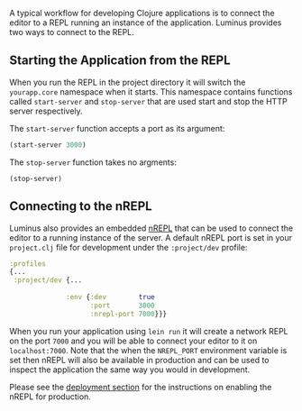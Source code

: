 A typical workflow for developing Clojure applications is to connect the editor to a REPL running an instance
of the application. Luminus provides two ways to connect to the REPL.

## Starting the Application from the REPL

When you run the REPL in the project directory it will switch the `yourapp.core` namespace when it starts. This namespace
contains functions called `start-server` and `stop-server` that are used start and stop the HTTP server respectively.

The `start-server` function accepts a port as its argument:

```clojure
(start-server 3000)
```

The `stop-server` function takes no argments:

```
(stop-server)
```

## Connecting to the nREPL

Luminus also provides an embedded [nREPL](https://github.com/clojure/tools.nrepl) that can be used to connect
the editor to a running instance of the server. A default nREPL port is set in your `project.clj` file for development
under the `:project/dev` profile:

```clojure
:profiles
{...
 :project/dev {...
 
              :env {:dev        true
                    :port       3000
                    :nrepl-port 7000}}}
```

When you run your application using `lein run` it will create a network REPL on the port `7000` and you will be
able to connect your editor to it on `localhost:7000`. Note that the when the `NREPL_PORT` environment variable is
set then nREPL will also be available in production and can be used to inspect the application the same way you would in development.

Please see the [deployment section](/docs/deployment.md#enabling_nrepl) for the instructions on enabling the nREPL for production.
